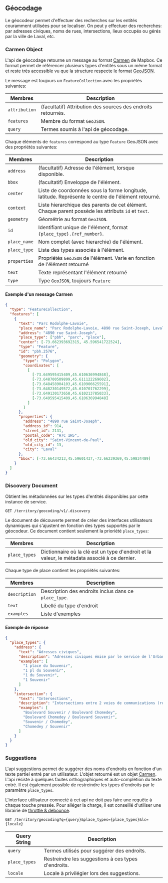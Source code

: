 ## Géocodage

Le géocodeur permet d'effectuer des recherches sur les entités couramment
utilisées pour se localiser. On peut y effectuer des recherches:
par adresses civiques, noms de rues, intersections, lieux occupés ou gérés
par la ville de Laval, etc.

### Carmen Object

L'api de géocodage retourne un message au format
[Carmen](https://github.com/mapbox/carmen/blob/master/carmen-geojson.md)
de Mapbox. Ce format permet de référencer plusieurs types d'entités sous un
même format et reste très accessible vu que la structure respecte le format
[GeoJSON](https://tools.ietf.org/html/rfc7946).

Le message est toujours un `FeatureCollection` avec les propriétés
suivantes:

| Membres      | Description |
---------------|--------------
`attribution`  | (facultatif) Attribution des sources des endroits retournés.
`features`     | Membre du format `GeoJSON`.
`query`        | Termes soumis à l'api de géocodage.

Chaque éléments de `features` correspond au type `Feature` GeoJSON
avec des propriétés suivantes:

| Membres      | Description |
---------------|--------------
`address`      | (facultatif) Adresse de l'élément, lorsque disponible.
`bbox`         | (facultatif) Enveloppe de l'élément.
`center`       | Liste de coordonnées sous la forme longitude, latitude. Représente le centre de l'élément retourné.
`context`      | Liste hierarchique des parents de cet élément. Chaque parent possède les attributs `id` et `text`.
`geometry`     | Géométrie au format `GeoJSON`.
`id`           | Identifiant unique de l'élément, format `{place_type}.{ref_number}`.
`place_name`   | Nom complet (avec hierarchie) de l'élément.
`place_type`   | Liste des types associés à l'élément.
`properties`   | Propriétés `GeoJSON` de l'élément. Varie en fonction de l'élément retourné
`text`         | Texte représentant l'élément retourné
`type`         | Type `GeoJSON`, toujours `Feature`


#### Exemple d'un message Carmen

```json
{
  "type": "FeatureCollection",
  "features": [
    {
      "text": "Parc Rodolphe-Lavoie",
      "place_name": "Parc Rodolphe-Lavoie, 4890 rue Saint-Joseph, Laval, QC H7C 1H5",
      "address": "4890 rue Saint-Joseph",
      "place_type": ["pbh", "parc", "place"],
      "center": [-73.662393692315, 45.596541722524],
      "type": "Feature",
      "id": "pbh.2576",
      "geometry": {
        "type": "Polygon",
        "coordinates": [
          [
            [-73.649595415409,45.610636994848],
            [-73.648700509899,45.611122269602],
            [-73.648458904103,45.610906625591],
            [-73.648230149572,45.610701762299],
            [-73.649130173658,45.610213785033],
            [-73.649595415409,45.610636994848]
          ]
        ]
      },
      "properties": {
        "address": "4890 rue Saint-Joseph",
        "address_id": 914,
        "street_id": 2131,
        "postal_code": "H7C 1H5",
        "old_city": "Saint-Vincent-de-Paul",
        "old_city_id": 13,
        "city": "Laval"
      },
      "bbox": [-73.66434213,45.59601437,-73.66239369,45.59834489]
    }
  ]
}
```

### Discovery Document

Obtient les métadonnées sur les types d'entités disponibles par cette instance de service.

```endpoint
GET /territory/geocoding/v1/.discovery
```

Le document de découverte permet de créer des interfaces utilisateurs dynamiques qui
s'ajustent en fonction des types supportés par le géocodeur. Ce document
contient seulement la prioriété `place_types`:

| Membres      | Description |
---------------|--
`place_types`  | Dictionnaire où la clé est un type d'endroit et la valeur, le métadata associé à ce dernier.

Chaque type de place contient les propriétés suivantes:

| Membres      | Description |
---------------|--
`description`  | Description des endroits inclus dans ce `place_type`.
`text`         | Libellé du type d'endroit
`examples`     | Liste d'exemples

#### Exemple de réponse

```json
{
  "place_types": {
    "address": {
      "text": "Adresses civiques",
      "description": "Adresses civiques émise par le service de l'Urbanisme",
      "examples": [
        "1 place du Souvenir",
        "1 pl du Souvenir",
        "1 du Souvenir",
        "1 Souvenir"
      ]
    },
    "intersection": {
      "text": "Intersections",
      "description": "Intersections entre 2 voies de communications (rues carrossables).",
      "examples": [
        "Boulevard Souvenir / Boulevard Chomedey",
        "Boulevard Chomedey / Boulevard Souvenir",
        "Souvenir / Chomedey",
        "Chomedey / Souvenir"
      ]
    }
  }
}
```

### Suggestions

L'api suggestions permet de suggérer des noms d'endroits en fonction d'un
texte partiel entré par un utilisateur. L'objet retourné est un objet
[Carmen](#carmen-object).  L'api résiste à quelques fautes orthographiques
et auto-complétion du texte entré.  Il est également possible de restreindre
les types d'endroits par le paramètre `place_types`.

L'interface utilisateur connecté à cet api ne doit pas faire une requête
à chaque touche pressée. Pour alléger la charge, il est conseillé
d'utiliser une librairie de
[throttle & debounce](https://medium.com/@ellenaua/throttle-debounce-behavior-lodash-6bcae1494e03).

```endpoint
GET /territory/geocoding?q={query}&place_types={place_types}&lc={locale}
```

| Query String  | Description |
----------------|--
`query`         | Termes utilisés pour suggérer des endroits.
`place_types`   | Restreindre les suggestions à ces types d'endroits.
`locale`        | Locale à privilégier lors des suggestions.


